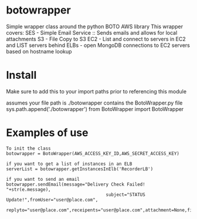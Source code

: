 botowrapper
===========

Simple wrapper class around the python BOTO AWS library
This wrapper covers:
SES - Simple Email Service :: Sends emails and allows for local attachments
S3 - File Copy to S3
EC2 - List and connect to servers in EC2 and LIST servers behind ELBs
    - open MongoDB connections to EC2 servers based on hostname lookup


Install
======
Make sure to add this to your import paths prior to referencing this module

assumes your file path is ./botowrapper contains the BotoWrapper.py file
sys.path.append('./botowrapper')
from BotoWrapper import BotoWrapper


Examples of use
===============
    To init the class
    botowrapper = BotoWrapper(AWS_ACCESS_KEY_ID,AWS_SECRET_ACCESS_KEY)

    if you want to get a list of instances in an ELB
    serverList = botowrapper.getInstancesInElb('RecorderLB')

    if you want to send an email
    botowrapper.sendEmail(message="Delivery Check Failed! "+str(e.message),
                                          subject="STATUS Update!",fromUser="user@place.com",
                                          replyto="user@place.com",receipents="user@place.com",attachment=None,filename=None)
